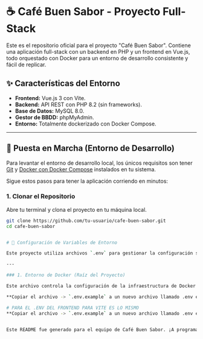 # ☕ Café Buen Sabor - Proyecto Full-Stack

Este es el repositorio oficial para el proyecto "Café Buen Sabor". Contiene una aplicación full-stack con un backend en PHP y un frontend en Vue.js, todo orquestado con Docker para un entorno de desarrollo consistente y fácil de replicar.

## ✨ Características del Entorno

*   **Frontend:** Vue.js 3 con Vite.
*   **Backend:** API REST con PHP 8.2 (sin frameworks).
*   **Base de Datos:** MySQL 8.0.
*   **Gestor de BBDD:** phpMyAdmin.
*   **Entorno:** Totalmente dockerizado con Docker Compose.

---

## 🚀 Puesta en Marcha (Entorno de Desarrollo)

Para levantar el entorno de desarrollo local, los únicos requisitos son tener [Git](https://git-scm.com/) y [Docker con Docker Compose](https://www.docker.com/products/docker-desktop) instalados en tu sistema.

Sigue estos pasos para tener la aplicación corriendo en minutos:

### 1. Clonar el Repositorio

Abre tu terminal y clona el proyecto en tu máquina local.

```bash
git clone https://github.com/tu-usuario/cafe-buen-sabor.git
cd cafe-buen-sabor


# 📄 Configuración de Variables de Entorno

Este proyecto utiliza archivos `.env` para gestionar la configuración sensible y específica del entorno. Para empezar, debes crear tus propios archivos `.env` locales a partir de las siguientes plantillas.

---

### 1. Entorno de Docker (Raíz del Proyecto)

Este archivo controla la configuración de la infraestructura de Docker (puertos, base de datos, etc.).

**Copiar el archivo -> `.env.example` a un nuevo archivo llamado .env en el mismo nivel**

# PARA EL .ENV DEL FRONTEND PARA VITE ES LO MISMO
**Copiar el archivo -> `.env.example` a un nuevo archivo llamado .env en el mismo nivel**


Este README fue generado para el equipo de Café Buen Sabor. ¡A programar!